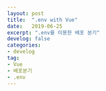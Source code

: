 ```yaml
---
layout: post
title:  ".env with Vue"
date:   2019-06-25
excerpt: ".env를 이용한 배포 분기"
develog: false
categories:
- develog
tag:
- Vue
- 배포분기
- .env
---
```

